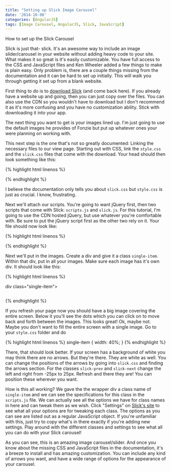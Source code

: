 ```yaml
---
title: "Setting up Slick Image Carousel"
date: '2014-10-08'
categories: [AngularJS]
tags: [Image Carousel, AngularJS, Slick, JavaScript]
---
```

How to set up the Slick Carousel

Slick is just that- slick. It's an awesome way to include an image slider/carousel in your website without adding heavy code to your site. What makes it so great is it's easily customizable. You have full access to the CSS and JavaScript files and Ken Wheeler added a few things to make is plain easy. Only problem is, there are a couple things missing from the documentation and it can be hard to set up initially. This will walk you through getting it set up from a blank website.

First thing to do is to [download Slick](http://kenwheeler.github.io/slick/) (and come back here). If you already have a website up and going, then you can just copy over the files. You can also use the CDN so you wouldn't have to download but I don't recommend it as it's more confusing and you have no customization ability. Stick with downloading it into your app.

The next thing you want to get is your images lined up. I'm just going to use the default images he provides of Fonzie but put up whatever ones your were planning on working with.

This next step is the one that's not so greatly documented: Linking the necessary files to our view page. Starting out with CSS, link the `style.css` and the `slick.css` files that come with the download. Your head should then look something like this:

{% highlight html linenos %}
<head>
    <meta charset="UTF-8">
    <title>Slick Carousel</title>
    <link rel="stylesheet" type="text/css" href="css/style.css">
    <link rel="stylesheet" type="text/css" href="slick/slick.css">
</head>
{% endhighlight %}

I believe the documentation only tells you about `slick.css` but `style.css` is just as crucial. I know, frustrating.

Next we'll attach our scripts. You're going to want jQuery first, then two scripts that come with Slick: `scripts.js` and `slick.js`. For this tutorial, I'm going to use the CDN hosted jQuery, but use whatever you're comfortable with. Be sure to put the jQuery script first as the other two rely on it. Your file should now look like:

{% highlight html linenos %}
<body>
    <script type="text/javascript" src="http://code.jquery.com/jquery-1.11.0.min.js"></script>
    <script type="text/javascript" src="js/scripts.js"></script>
    <script type="text/javascript" src="slick/slick.js"></script>
</body>
{% endhighlight %}

Next we'll put in the images. Create a div and give it a class `single-item`. Within that div, put in all your images. Make sure each image has it's own div. It should look like this:

{% highlight html linenos %}

div class="single-item">
    <div><img src="img/lazyfonz1.png" alt=""></div>
    <div><img src="img/lazyfonz2.png" alt=""></div>
    <div><img src="img/lazyfonz3.png" alt=""></div>
    <div><img src="img/lazyfonz4.png" alt=""></div>
    <div><img src="img/lazyfonz5.png" alt=""></div>
    <div><img src="img/lazyfonz6.png" alt=""></div>
</div>

{% endhighlight %}

If you refresh your page now you should have a big image covering the entire screen. Below it you'll see the dots which you can click on to move back and forth between the images. This looks great! Ok, maybe not. Maybe you don't want to fill the entire screen with a single image. Go to your `style.css` folder and do

{% highlight html linenos %}
single-item {
    width: 40%;
}
{% endhighlight %}

There, that should look better. If your screen has a background of white you may think there are no arrows. But they're there. They are white as well. You can change the positions of the arrows by going into `slick.css` and finding the arrows section. For the classes `slick-prev` and `slick-next` change the left and right from -25px to 25px. Refresh and there they are! You can position these wherever you want.

How is this all working? We gave the the wrapper div a class name of `single-item` and we can see the specifications for this class in the `scripts.js` file. We can actually see all the options we have for class names in here and can tweak them as we wish. Click "Settings" on [Slick's site](http://kenwheeler.github.io/slick/) to see what all your options are for tweaking each class. The options as you can see are listed out as a regular JavaScript object. If you're unfamiliar with this, just try to copy what's in there exactly if you're adding new settings. Play around with the different classes and settings to see what all you can do with your Slick carousel!

As you can see, this is an amazing image carousel/slider. And once you know about the missing CSS and JavaScript files in the documentation, it's a breeze to install and has amazing customization. You can include any kind of arrows you want, and have a wide range of options for the appearance of your carousel.
